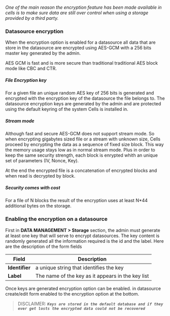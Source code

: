 _One of the main reason the encryption feature has been made available in cells is to make sure data are still over control when using a storage provided by a third party._

### **Datasource encryption**

When the encryption option is enabled for a datasource all data that are store in the datasource are encrypted using AES-GCM with a 256 bits master key generated by the admin.

AES GCM is fast and is more secure than traditional traditional AES block mode like CBC and CTR.

##### File Encryption key

For a given file an unique random AES key of 256 bits is generated and encrypted with the encryption key of the datasource the file belongs to. The datasource encryption keys are generated by the admin and are protected using the default keyring of the system Cells is installed in.

##### Stream mode

Although fast and secure AES-GCM does not support stream mode. So when encrypting gigabytes sized file or a stream with unknown size, Cells proceed by encrypting the data as a sequence of fixed size block. This way the memory usage stays low as in normal stream mode. Plus in order to keep the same security strength, each block is enrypted whith an unique set of parameters (IV, Nonce, Key).

At the end the encrypted file is a concatenation of encrypted blocks and when read is decrypted by block.

##### Security comes with cost

For a file of N blocks the result of the encryption uses at least N*44 additional bytes on the storage.

### **Enabling the encryption on a datasource**

First in **DATA MANAGEMENT > Storage** section, the admin must generate at least one key that will serve to encrypt datasources. The key content is randomly generated all the information required is the id and the label. Here are the description of the form fields

|Field| Description|
|-----|------------|
|**Identifier**|a unique string that identifies the key|
|**Label**| The name of the key as it appears in the key list|


Once keys are generated encryption option can be enabled. in datasource create/edit form enabled to the encryption option at the bottom.

>  DISCLAIMER: ***`Keys are stored in the default database and if they ever get losts the encrypted data could not be recovered`***